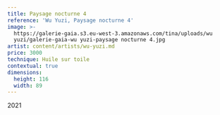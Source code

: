 ```yaml
---
title: Paysage nocturne 4
reference: 'Wu Yuzi, Paysage nocturne 4'
image: >-
  https://galerie-gaia.s3.eu-west-3.amazonaws.com/tina/uploads/wu
  yuzi/galerie-gaia-wu yuzi-paysage nocturne 4.jpg
artist: content/artists/wu-yuzi.md
price: 3000
technique: Huile sur toile
contextual: true
dimensions:
  height: 116
  width: 89
---
```


2021
